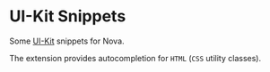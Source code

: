 # UI-Kit Snippets

Some [UI-Kit](https://getuikit.com/) snippets for Nova.

The extension provides autocompletion for `HTML` (`CSS` utility classes).
